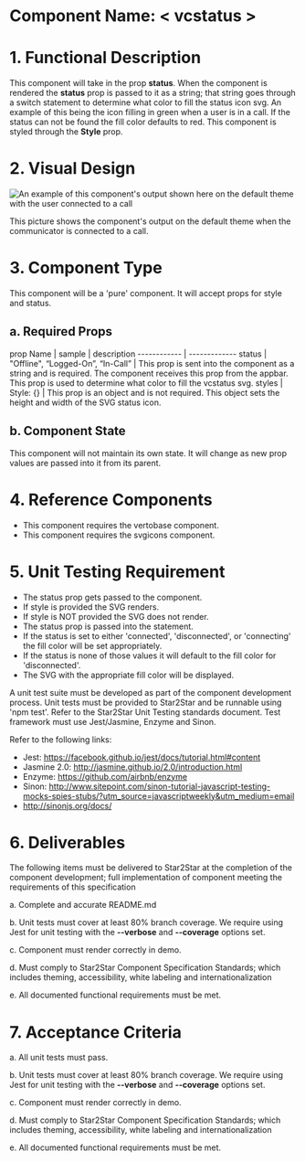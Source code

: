 # Component Name:  < vcstatus \>   #
# 1. Functional Description #

This component will take in the prop __status__. When the component is rendered the __status__ prop is passed to it as a string; that string goes through a switch statement to determine what color to fill the status icon svg. An example of this being the icon filling in green when a user is in a call. If the status can not be found the fill color defaults to red. This component is styled through the __Style__ prop.   


# 2. Visual Design #  

![An example of this component's output shown here on the default theme with the user connected to a call](https://raw.githubusercontent.com/star2star/react-verto-communicator/master/documents/img/Status-Icon.png)

This picture shows the component's output on the default theme when the communicator is connected to a call.

# 3. Component Type #

This component will be a 'pure' component.  It will accept props for style and status.




## a. Required Props ##
prop Name | sample | description
------------ | -------------
status | "Offline", “Logged-On”, “In-Call” | This prop is sent into the component as a string and is required. The component receives this prop from the appbar. This prop is used to determine what color to fill the vcstatus svg.
styles |   Style: {} | This prop is an object and is not required. This object sets the height and width of the SVG status icon.


## b. Component State ##

This component will not maintain its own state.  It will change as new prop values are passed into it from its parent.

# 4. Reference Components #

* This component requires the vertobase component.
* This component requires the svgicons component.


# 5. Unit Testing Requirement #

* The status prop gets passed to the component. <br>
* If style is provided the SVG renders.<br>
* If style is NOT provided the SVG does not render.<br>
* The status prop is passed into the statement. <br>
* If the status is set to either 'connected', 'disconnected', or 'connecting' the fill color will be set appropriately. <br>
* If the status is none of those values it will default to the fill color for 'disconnected'.
* The SVG with the appropriate fill color will be displayed. 


A unit test suite must be developed as part of the component development process.  Unit tests must be provided to Star2Star and be runnable using 'npm test'.  Refer to the Star2Star Unit Testing standards document.  Test framework must use Jest/Jasmine, Enzyme and Sinon.

Refer to the following links:
* Jest: https://facebook.github.io/jest/docs/tutorial.html#content
* Jasmine 2.0: http://jasmine.github.io/2.0/introduction.html
* Enzyme: https://github.com/airbnb/enzyme
* Sinon: http://www.sitepoint.com/sinon-tutorial-javascript-testing-mocks-spies-stubs/?utm_source=javascriptweekly&utm_medium=email
* http://sinonjs.org/docs/

# 6. Deliverables #

The following items must be delivered to Star2Star at the completion of the component development; full implementation of component meeting the requirements of this specification

  a. Complete and accurate README.md

  b. Unit tests must cover at least 80% branch coverage.  We require using Jest for unit testing with the __--verbose__ and __--coverage__ options set.

  c. Component must render correctly in demo.

  d. Must comply to Star2Star Component Specification Standards; which includes theming, accessibility, white labeling and internationalization

  e. All documented functional requirements must be met.

# 7. Acceptance Criteria #

a. All unit tests must pass.

b. Unit tests must cover at least 80% branch coverage.  We require using Jest for unit testing with the __--verbose__ and __--coverage__ options set.

c. Component must render correctly in demo.

d. Must comply to Star2Star Component Specification Standards; which includes theming, accessibility, white labeling and internationalization

e. All documented functional requirements must be met.
